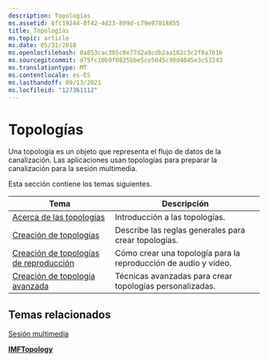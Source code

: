 ```yaml
---
description: Topologías
ms.assetid: 6fc19244-0f42-4d23-899d-c79e97018855
title: Topologías
ms.topic: article
ms.date: 05/31/2018
ms.openlocfilehash: 0a853cac385c8e77d2a9cdb2aa182c3c2f8a7616
ms.sourcegitcommit: d75fc10b9f0825bbe5ce5045c90d4045e3c53243
ms.translationtype: MT
ms.contentlocale: es-ES
ms.lasthandoff: 09/13/2021
ms.locfileid: "127361112"
---
```

# <a name="topologies"></a>Topologías

Una topología es un objeto que representa el flujo de datos de la canalización. Las aplicaciones usan topologías para preparar la canalización para la sesión multimedia.

Esta sección contiene los temas siguientes.



| Tema                                                            | Descripción                                          |
|------------------------------------------------------------------|------------------------------------------------------|
| [Acerca de las topologías](about-topologies.md)                         | Introducción a las topologías.                              |
| [Creación de topologías](creating-topologies.md)                   | Describe las reglas generales para crear topologías. |
| [Creación de topologías de reproducción](creating-playback-topologies.md) | Cómo crear una topología para la reproducción de audio y vídeo.   |
| [Creación de topología avanzada](advanced-topology-building.md)     | Técnicas avanzadas para crear topologías personalizadas.  |



 

## <a name="related-topics"></a>Temas relacionados

<dl> <dt>

[Sesión multimedia](media-session.md)
</dt> <dt>

[**IMFTopology**](/windows/desktop/api/mfidl/nn-mfidl-imftopology)
</dt> </dl>

 

 



